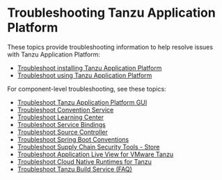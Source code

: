 # Troubleshooting Tanzu Application Platform

These topics provide troubleshooting information to help resolve issues with Tanzu Application Platform:

- [Troubleshoot installing Tanzu Application Platform](troubleshooting-tap/troubleshoot-install-tap.md)
- [Troubleshoot using Tanzu Application Platform](troubleshooting-tap/troubleshoot-using-tap.md)

For component-level troubleshooting, see these topics:

* [Troubleshoot Tanzu Application Platform GUI](tap-gui/troubleshooting.md)
* [Troubleshoot Convention Service](convention-service/troubleshooting.md)
* [Troubleshoot Learning Center](learning-center/troubleshoot-learning-center.md)
* [Troubleshoot Service Bindings](service-bindings/troubleshooting.md)
* [Troubleshoot Source Controller](source-controller/troubleshooting.md)
* [Troubleshoot Spring Boot Conventions](spring-boot-conventions/troubleshooting.md)
* [Troubleshoot Supply Chain Security Tools - Store](scst-store/troubleshooting.md)
* [Troubleshoot Application Live View for VMware Tanzu](https://docs.vmware.com/en/Application-Live-View-for-VMware-Tanzu/1.1/docs/GUID-troubleshooting.html)
* [Troubleshoot Cloud Native Runtimes for Tanzu](https://docs.vmware.com/en/Cloud-Native-Runtimes-for-VMware-Tanzu/1.2/tanzu-cloud-native-runtimes/GUID-troubleshooting.html)
* [Troubleshoot Tanzu Build Service (FAQ)](https://docs.vmware.com/en/Tanzu-Build-Service/1.5/vmware-tanzu-build-service/GUID-faq.html)
